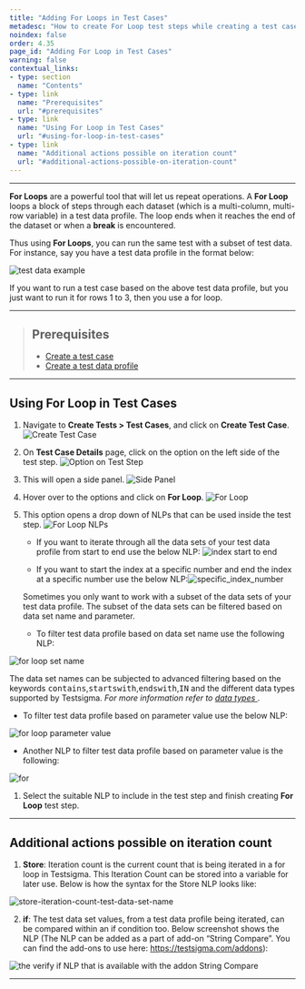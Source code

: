 ```yaml
---
title: "Adding For Loops in Test Cases"
metadesc: "How to create For Loop test steps while creating a test case in Testsigma"
noindex: false
order: 4.35
page_id: "Adding For Loop in Test Cases"
warning: false
contextual_links:
- type: section
  name: "Contents"
- type: link
  name: "Prerequisites"
  url: "#prerequisites"
- type: link
  name: "Using For Loop in Test Cases"
  url: "#using-for-loop-in-test-cases"
- type: link
  name: "Additional actions possible on iteration count"
  url: "#additional-actions-possible-on-iteration-count"
---
```


---

**For Loops** are a powerful tool that will let us repeat operations. A **For Loop** loops a block of steps through each dataset (which is a multi-column, multi-row variable) in a test data profile. The loop ends when it reaches the end of the dataset or when a **break** is encountered.

Thus using **For Loops**, you can run the same test with a subset of test data. For instance, say you have a test data profile in the format below:

![test data example](https://docs.testsigma.com/images/for-loop/test-data-example.png)

If you want to run a test case based on the above test data profile, but you just want to run it for rows 1 to 3, then you use a for loop.


---

> ## **Prerequisites**
> <ul>
> <li><a href="https://testsigma.com/docs/test-cases/manage/add-edit-delete/">Create a test case</a></li>
> <li><a href="https://testsigma.com/docs/test-data/create-data-profiles/">Create a test data profile</a></li>
> </ul>

---

## **Using For Loop in Test Cases**

1. Navigate to **Create Tests > Test Cases**, and click on **Create Test Case**.
   ![Create Test Case](https://s3.amazonaws.com/static-docs.testsigma.com/new_images/projects/applications/ForLoop_Navigation.png)

2. On **Test Case Details** page, click on the option on the left side of the test step.
   ![Option on Test Step](https://s3.amazonaws.com/static-docs.testsigma.com/new_images/projects/applications/ForLoop_OptionLeft.png)

3. This will open a side panel.
   ![Side Panel](https://s3.amazonaws.com/static-docs.testsigma.com/new_images/projects/applications/ForLoop_SidePanel.png)

4. Hover over to the options and click on **For Loop**. 
   ![For Loop](https://s3.amazonaws.com/static-docs.testsigma.com/new_images/projects/applications/ForLoop_Select.png)

5. This option opens a drop down of NLPs that can be used inside the test step.
   ![For Loop NLPs](https://s3.amazonaws.com/static-docs.testsigma.com/new_images/projects/applications/ForLoop_NLPs.png)

   - If you want to iterate through all the data sets of your test data profile from start to end use the below NLP:
  <img src="https://s3.amazonaws.com/static-docs.testsigma.com/new_images/test-cases/step-types/for-loop/for_loop_start_index_to_end_index.png" alt="index start to end"></li>

   - If you want to start the index at a specific number and end the index at a specific number use the below NLP:<img src="https://s3.amazonaws.com/static-docs.testsigma.com/new_images/test-cases/step-types/for-loop/for_loop_specific_index_number.png" alt="specific_index_number"><br>

   Sometimes you only want to work with a subset of the data sets of your test data profile. The subset of the data sets can be filtered based on data set name and parameter. 

   - To filter test data profile based on data set name use the following NLP: 
  <img src="https://s3.amazonaws.com/static-docs.testsigma.com/new_images/test-cases/step-types/for-loop/for_loop_set_name.png" alt="for loop set name">

   The data set names can be subjected to advanced filtering based on the keywords <kbd>contains</kbd>,<kbd>startswith</kbd>,<kbd>endswith</kbd>,<kbd>IN</kbd> and the different data types supported by Testsigma. <em>For more information refer to <a href="https://testsigma.com/docs/test-data/types/overview/">data types </a></em>.

   - To filter test data profile based on parameter value use the below NLP:
  <img src="https://s3.amazonaws.com/static-docs.testsigma.com/new_images/test-cases/step-types/for-loop/for_loop_parameter_value.png" alt="for loop parameter value">

   - Another NLP to filter test data profile based on parameter value is the following: 
  <img src="https://s3.amazonaws.com/static-docs.testsigma.com/new_images/test-cases/step-types/for-loop/for_loop_empty_not_empty.png" alt= for loop parameter value empty>

1. Select the suitable NLP to include in the test step and finish creating **For Loop** test step. 

---


## **Additional actions possible on iteration count**

1. **Store**: Iteration count is the current count that is being iterated in a for loop in Testsigma. This Iteration Count can be stored into a variable for later use. Below is how the syntax for the Store NLP looks like:

![store-iteration-count-test-data-set-name](https://s3.amazonaws.com/static-docs.testsigma.com/new_images/test-cases/step-types/for-loop/store-iteration-count-test-data-set-name.png)

2. **if**: The test data set values, from a test data profile being iterated, can be compared within an if condition too. Below screenshot shows the NLP (The NLP can be added as a part of add-on “String Compare”. You can find the add-ons to use here: https://testsigma.com/addons):


![the verify if NLP that is available with the addon String Compare](https://s3.amazonaws.com/static-docs.testsigma.com/new_images/test-cases/step-types/step-group/verify-with-if-with-string-compare.png)



---